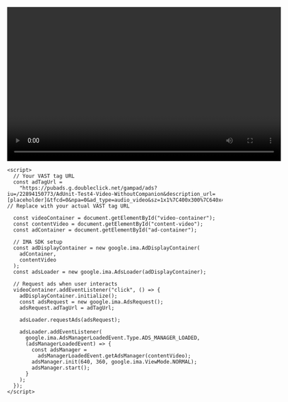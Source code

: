 <!DOCTYPE html>
<html lang="en">
  <head>
    <meta charset="UTF-8" />
    <meta name="viewport" content="width=device-width, initial-scale=1.0" />
    <title>Video Ad Integration</title>
    <script src="https://imasdk.googleapis.com/js/sdkloader/ima3.js"></script>
    <style>
      #video-container {
        position: relative;
        width: 640px;
        height: 360px;
        background-color: black;
      }
      video {
        width: 100%;
        height: 100%;
      }
    </style>
  </head>
  <body>
    <div id="video-container">
      <video id="content-video" controls></video>
      <div id="ad-container"></div>
    </div>

    <script>
      // Your VAST tag URL
      const adTagUrl =
        "https://pubads.g.doubleclick.net/gampad/ads?iu=/22894150773/AdUnit-Test4-Video-WithoutCompanion&description_url=[placeholder]&tfcd=0&npa=0&ad_type=audio_video&sz=1x1%7C400x300%7C640x480&gdfp_req=1&unviewed_position_start=1&output=vast&env=vp&impl=s&correlator="; // Replace with your actual VAST tag URL

      const videoContainer = document.getElementById("video-container");
      const contentVideo = document.getElementById("content-video");
      const adContainer = document.getElementById("ad-container");

      // IMA SDK setup
      const adDisplayContainer = new google.ima.AdDisplayContainer(
        adContainer,
        contentVideo
      );
      const adsLoader = new google.ima.AdsLoader(adDisplayContainer);

      // Request ads when user interacts
      videoContainer.addEventListener("click", () => {
        adDisplayContainer.initialize();
        const adsRequest = new google.ima.AdsRequest();
        adsRequest.adTagUrl = adTagUrl;

        adsLoader.requestAds(adsRequest);

        adsLoader.addEventListener(
          google.ima.AdsManagerLoadedEvent.Type.ADS_MANAGER_LOADED,
          (adsManagerLoadedEvent) => {
            const adsManager =
              adsManagerLoadedEvent.getAdsManager(contentVideo);
            adsManager.init(640, 360, google.ima.ViewMode.NORMAL);
            adsManager.start();
          }
        );
      });
    </script>
  </body>
</html>
